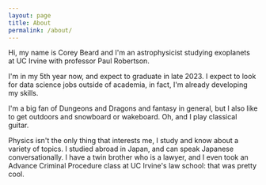 ```yaml
---
layout: page
title: About
permalink: /about/
---
```


Hi, my name is Corey Beard and I'm an astrophysicist studying exoplanets at UC Irvine with professor Paul Robertson.

I'm in my 5th year now, and expect to graduate in late 2023. I expect to look for data science jobs outside of academia, in fact, I'm already developing my skills.

I'm a big fan of Dungeons and Dragons and fantasy in general, but I also like to get outdoors and snowboard or wakeboard. Oh, and I play classical guitar.

Physics isn't the only thing that interests me, I study and know about a variety of topics. I studied abroad in Japan, and can speak Japanese conversationally. I have a twin brother who is a lawyer, and I even took an Advance Criminal Procedure class at UC Irvine's law school: that was pretty cool.

